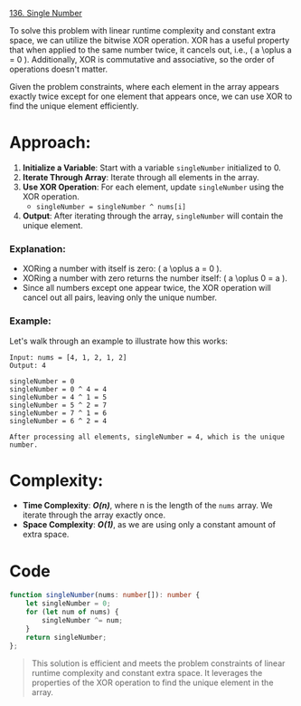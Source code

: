 [136. Single Number](https://leetcode.com/problems/single-number/)

To solve this problem with linear runtime complexity and constant extra space, we can utilize the bitwise XOR operation. XOR has a useful property that when applied to the same number twice, it cancels out, i.e., \( a \oplus a = 0 \). Additionally, XOR is commutative and associative, so the order of operations doesn't matter.

Given the problem constraints, where each element in the array appears exactly twice except for one element that appears once, we can use XOR to find the unique element efficiently.

# Approach:

1. **Initialize a Variable**: Start with a variable `singleNumber` initialized to 0.
2. **Iterate Through Array**: Iterate through all elements in the array.
3. **Use XOR Operation**: For each element, update `singleNumber` using the XOR operation.
   - `singleNumber = singleNumber ^ nums[i]`
4. **Output**: After iterating through the array, `singleNumber` will contain the unique element.

### Explanation:
- XORing a number with itself is zero: \( a \oplus a = 0 \).
- XORing a number with zero returns the number itself: \( a \oplus 0 = a \).
- Since all numbers except one appear twice, the XOR operation will cancel out all pairs, leaving only the unique number.

### Example:
Let's walk through an example to illustrate how this works:
```plaintext
Input: nums = [4, 1, 2, 1, 2]
Output: 4

singleNumber = 0
singleNumber = 0 ^ 4 = 4
singleNumber = 4 ^ 1 = 5
singleNumber = 5 ^ 2 = 7
singleNumber = 7 ^ 1 = 6
singleNumber = 6 ^ 2 = 4

After processing all elements, singleNumber = 4, which is the unique number.
```
# Complexity:
- **Time Complexity**: ***O(n)***, where n is the length of the `nums` array. We iterate through the array exactly once.
- **Space Complexity**: ***O(1)***, as we are using only a constant amount of extra space.

# Code
```typescript
function singleNumber(nums: number[]): number {
    let singleNumber = 0;
    for (let num of nums) {
        singleNumber ^= num;
    }
    return singleNumber;
};

```
> This solution is efficient and meets the problem constraints of linear runtime complexity and constant extra space. It leverages the properties of the XOR operation to find the unique element in the array.